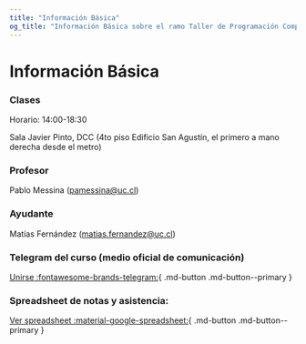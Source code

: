 ```yaml
---
title: "Información Básica"
og_title: "Información Básica sobre el ramo Taller de Programación Competitiva II IIC2553-2022-2 "
---
```



# Información Básica

### Clases
Horario: 14:00-18:30

Sala Javier Pinto, DCC (4to piso Edificio San Agustín, el primero a mano derecha desde el metro)

### Profesor
Pablo Messina (<pamessina@uc.cl>)

### Ayudante
Matías Fernández (<matias.fernandez@uc.cl>)

### Telegram del curso (medio oficial de comunicación)
[Unirse :fontawesome-brands-telegram:](https://t.me/joinchat/BnXT11P6uLrfCpUIZWk25Q){ .md-button .md-button--primary } 

### Spreadsheet de notas y asistencia:
[Ver spreadsheet :material-google-spreadsheet:](https://docs.google.com/spreadsheets/d/1RoKoTvP-SEaD9Ggh2z5NfvFF1Dxu0w_nGjd3F92xW00/edit?usp=sharing){ .md-button .md-button--primary } 
